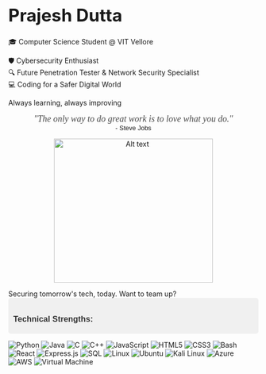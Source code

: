 <h1 style="font-size: 2.5em; font-weight: bold;">Prajesh Dutta</h1>

🎓 Computer Science Student @ VIT Vellore

🛡️ Cybersecurity Enthusiast</br>
🔍 Future Penetration Tester & Network Security Specialist</br>
💻 Coding for a Safer Digital World

Always learning, always improving

<p align="center">
  <i>
    <font face="Brush Script MT, cursive" size="4" color="#4A4A4A">
      "The only way to do great work is to love what you do."
    </font>
  </i>
  <br>
  <font face="Arial, sans-serif" size="2">
    - Steve Jobs
  </font>
</p>
<p align="center">
<img src="https://github.com/prajesh-dutta/prajesh-dutta/assets/95134037/3820f1d2-731e-4e37-9bda-693054a71d3f" alt="Alt text" width="320" height="290">
</p>
Securing tomorrow's tech, today. Want to team up?
<div style="background-color: #f0f0f0; padding: 10px; border-radius: 5px;">
  <h3 style="font-family: 'Trebuchet MS', sans-serif; color: #333; margin-bottom: 10px;">
    <strong>Technical Strengths:</strong>
  </h3>
</div>

![Python](https://img.shields.io/badge/-Python-3776AB?style=for-the-badge&logo=Python&logoColor=white)
![Java](https://img.shields.io/badge/-Java-007396?style=for-the-badge&logo=Java&logoColor=white)
![C](https://img.shields.io/badge/-C-A8B9CC?style=for-the-badge&logo=C&logoColor=black)
![C++](https://img.shields.io/badge/-C++-00599C?style=for-the-badge&logo=c%2B%2B&logoColor=white)
![JavaScript](https://img.shields.io/badge/-JavaScript-F7DF1E?style=for-the-badge&logo=JavaScript&logoColor=black)
![HTML5](https://img.shields.io/badge/-HTML5-E34F26?style=for-the-badge&logo=HTML5&logoColor=white)
![CSS3](https://img.shields.io/badge/-CSS3-1572B6?style=for-the-badge&logo=CSS3&logoColor=white)
![Bash](https://img.shields.io/badge/-Bash-4EAA25?style=for-the-badge&logo=GNU%20Bash&logoColor=white)
![React](https://img.shields.io/badge/-React-61DAFB?style=for-the-badge&logo=react&logoColor=black)
![Express.js](https://img.shields.io/badge/-Express.js-000000?style=for-the-badge&logo=express&logoColor=white)
![SQL](https://img.shields.io/badge/-SQL-4479A1?style=for-the-badge&logo=MySQL&logoColor=white)
![Linux](https://img.shields.io/badge/-Linux-FCC624?style=for-the-badge&logo=linux&logoColor=black)
![Ubuntu](https://img.shields.io/badge/-Ubuntu-E95420?style=for-the-badge&logo=ubuntu&logoColor=white)
![Kali Linux](https://img.shields.io/badge/-Kali%20Linux-557C94?style=for-the-badge&logo=kali-linux&logoColor=white)
![Azure](https://img.shields.io/badge/-Azure-0089D6?style=for-the-badge&logo=microsoft-azure&logoColor=white)
![AWS](https://img.shields.io/badge/-AWS-232F3E?style=for-the-badge&logo=amazon-aws&logoColor=white)
![Virtual Machine](https://img.shields.io/badge/-Virtual%20Machine-183A61?style=for-the-badge&logo=vmware&logoColor=white)
